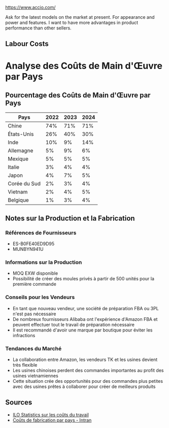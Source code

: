 
https://www.accio.com/


Ask for the latest models on the market at present.
For appearance and power and features.
I want to have more advantages in product performance than other sellers.


## Labour Costs

# Analyse des Coûts de Main d'Œuvre par Pays

## Pourcentage des Coûts de Main d'Œuvre par Pays

| Pays          | 2022 | 2023 | 2024 |
|---------------|------|------|------|
| Chine         | 74%  | 71%  | 71%  |
| États-Unis    | 26%  | 40%  | 30%  |
| Inde          | 10%  | 9%   | 14%  |
| Allemagne     | 5%   | 9%   | 6%   |
| Mexique       | 5%   | 5%   | 5%   |
| Italie        | 3%   | 4%   | 4%   |
| Japon         | 4%   | 7%   | 5%   |
| Corée du Sud  | 2%   | 3%   | 4%   |
| Vietnam       | 2%   | 4%   | 5%   |
| Belgique      | 1%   | 3%   | 4%   |

## Notes sur la Production et la Fabrication

### Références de Fournisseurs
- ES-B0FE40ED9D95
- MUNBYN941U

### Informations sur la Production
- MOQ EXW disponible
- Possibilité de créer des moules privés à partir de 500 unités pour la première commande

### Conseils pour les Vendeurs
- En tant que nouveau vendeur, une société de préparation FBA ou 3PL n'est pas nécessaire
- De nombreux fournisseurs Alibaba ont l'expérience d'Amazon FBA et peuvent effectuer tout le travail de préparation nécessaire
- Il est recommandé d'avoir une marque par boutique pour éviter les infractions

### Tendances du Marché
- La collaboration entre Amazon, les vendeurs TK et les usines devient très flexible
- Les usines chinoises perdent des commandes importantes au profit des usines vietnamiennes
- Cette situation crée des opportunités pour des commandes plus petites avec des usines prêtes à collaborer pour créer de meilleurs produits

## Sources
- [ILO Statistics sur les coûts du travail](https://ilostat.ilo.org/topics/labour-costs/)
- [Coûts de fabrication par pays - Intran](https://www.intran.mx/manufacturing-costs-by-country/)
